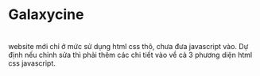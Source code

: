 # Galaxycine
#
<p>website mới chỉ ở mức sử dụng html css thô, chưa đưa javascript vào. Dự định nếu chỉnh sửa thì phải thêm các chi tiết vào về cả 3 phương diện html css javascript.</p>

